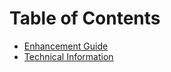 # Table of Contents

- [Enhancement Guide](./enhancement-guide.md)
- [Technical Information](./technical-information.md)